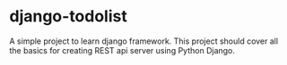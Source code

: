 # django-todolist
A simple project to learn django framework. This project should cover all the basics for creating REST api server using Python Django.
